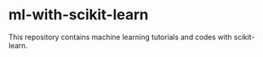 # ml-with-scikit-learn
This repository contains machine learning tutorials and codes with scikit-learn. 
